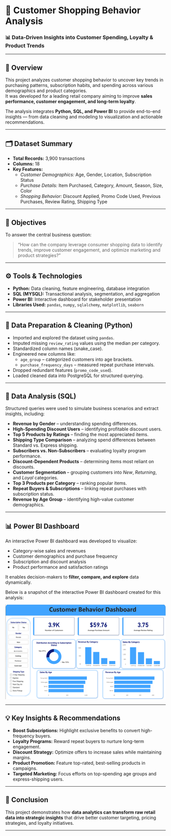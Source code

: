 # 🛒 Customer Shopping Behavior Analysis  

### 📊 Data-Driven Insights into Customer Spending, Loyalty & Product Trends  

---

## 🧩 Overview  
This project analyzes customer shopping behavior to uncover key trends in purchasing patterns, subscription habits, and spending across various demographics and product categories.  
It was developed for a leading retail company aiming to improve **sales performance, customer engagement, and long-term loyalty**.  

The analysis integrates **Python, SQL, and Power BI** to provide end-to-end insights — from data cleaning and modeling to visualization and actionable recommendations.  

---

## 🗂️ Dataset Summary  
- **Total Records:** 3,900 transactions  
- **Columns:** 18  
- **Key Features:**  
  - *Customer Demographics:* Age, Gender, Location, Subscription Status  
  - *Purchase Details:* Item Purchased, Category, Amount, Season, Size, Color  
  - *Shopping Behavior:* Discount Applied, Promo Code Used, Previous Purchases, Review Rating, Shipping Type  
---

## 🧠 Objectives
To answer the central business question:  
> “How can the company leverage consumer shopping data to identify trends, improve customer engagement, and optimize marketing and product strategies?”

---

## ⚙️ Tools & Technologies
- **Python:** Data cleaning, feature engineering, database integration  
- **SQL (MYSQL):** Transactional analysis, segmentation, and aggregation  
- **Power BI:** Interactive dashboard for stakeholder presentation  
- **Libraries Used:** `pandas`, `numpy`, `sqlalchemy`, `matplotlib`, `seaborn`  

---

## 🧮 Data Preparation & Cleaning (Python)  
- Imported and explored the dataset using `pandas`.  
- Imputed missing `review_rating` values using the median per category.  
- Standardized column names (snake_case).  
- Engineered new columns like:
  - `age_group` – categorized customers into age brackets.  
  - `purchase_frequency_days` – measured repeat purchase intervals.  
- Dropped redundant features (`promo_code_used`).  
- Loaded cleaned data into PostgreSQL for structured querying.

---

## 🧾 Data Analysis (SQL)  
Structured queries were used to simulate business scenarios and extract insights, including:  
- **Revenue by Gender** – understanding spending differences.  
- **High-Spending Discount Users** – identifying profitable discount users.  
- **Top 5 Products by Ratings** – finding the most appreciated items.  
- **Shipping Type Comparison** – analyzing spend differences between Standard vs. Express shipping.  
- **Subscribers vs. Non-Subscribers** – evaluating loyalty program performance.  
- **Discount-Dependent Products** – determining items most reliant on discounts.  
- **Customer Segmentation** – grouping customers into *New*, *Returning*, and *Loyal* categories.  
- **Top 3 Products per Category** – ranking popular items.  
- **Repeat Buyers & Subscriptions** – linking repeat purchases with subscription status.  
- **Revenue by Age Group** – identifying high-value customer demographics.

---

## 📊 Power BI Dashboard  
An interactive Power BI dashboard was developed to visualize:  
- Category-wise sales and revenues  
- Customer demographics and purchase frequency  
- Subscription and discount analysis  
- Product performance and satisfaction ratings  

It enables decision-makers to **filter, compare, and explore** data dynamically.

Below is a snapshot of the interactive Power BI dashboard created for this analysis:

![Customer Behavior Dashboard](dashboard.png)

---

## 💡 Key Insights & Recommendations
- **Boost Subscriptions:** Highlight exclusive benefits to convert high-frequency buyers.  
- **Loyalty Programs:** Reward repeat buyers to nurture long-term engagement.  
- **Discount Strategy:** Optimize offers to increase sales while maintaining margins.  
- **Product Promotion:** Feature top-rated, best-selling products in campaigns.  
- **Targeted Marketing:** Focus efforts on top-spending age groups and express-shipping users.  

---

## 💬 Conclusion
This project demonstrates how **data analytics can transform raw retail data into strategic insights** that drive better customer targeting, pricing strategies, and loyalty initiatives.  

---
